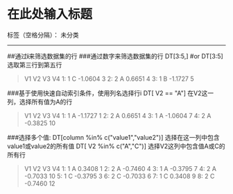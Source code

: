 ﻿# 在此处输入标题

标签（空格分隔）： 未分类

---

##通过**i**来筛选数据集的行
###通过数字来筛选数据集的行
DT[3:5,] #or DT[3:5]
选取第三行到第五行

>V1 V2 V3 V4
1: 1 C -1.0604 3
2: 2 A 0.6651 4
3: 1 B -1.1727 5

###基于使用快速自动索引条件，使用列名选择行i
DT[ V2 == "A"]
在V2这一列，选择所有值为A的行
>V1 V2 V3 V4
1: 1 A -1.1727 1
2: 2 A 0.6651 4
3: 1 A -1.0604 7
4: 2 A -0.3825 10

###选择多个值:
DT[column %in% c("value1","value2")]
选择在这一列中包含value1或value2的所有值
DT[ V2 %in% c("A","C")]
选择V2这列中包含值A或C的所有行
 >V1 V2      V3 V4
1:  1  A  0.3408  1
2:  2  A -0.7460  4
3:  1  A -0.3795  7
4:  2  A -0.7033 10
5:  1  C -0.3795  3
6:  2  C -0.7033  6
7:  1  C  0.3408  9
8:  2  C -0.7460 12
